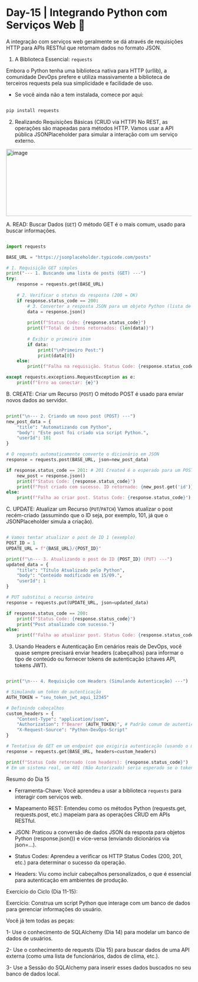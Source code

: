 # Day-15 | Integrando Python com Serviços Web 📡
A integração com serviços web geralmente se dá através de requisições HTTP para APIs RESTful que retornam dados no formato JSON.

1. A Biblioteca Essencial: `requests`

Embora o Python tenha uma biblioteca nativa para HTTP (urllib), a comunidade DevOps prefere e utiliza massivamente a biblioteca de terceiros requests pela sua simplicidade e facilidade de uso.

* Se você ainda não a tem instalada, comece por aqui:

````Bash

pip install requests
````
2. Realizando Requisições Básicas (CRUD via HTTP)
No REST, as operações são mapeadas para métodos HTTP. Vamos usar a API pública JSONPlaceholder para simular a interação com um serviço externo.
<img width="652" height="182" alt="image" src="https://github.com/user-attachments/assets/44885d72-9e5f-465f-a524-e5ae72012a87" />


A. READ: Buscar Dados (`GET`)
O método GET é o mais comum, usado para buscar informações.

````Python

import requests

BASE_URL = "https://jsonplaceholder.typicode.com/posts"

# 1. Requisição GET simples
print("--- 1. Buscando uma lista de posts (GET) ---")
try:
    response = requests.get(BASE_URL)
    
    # 2. Verificar o status da resposta (200 = OK)
    if response.status_code == 200:
        # 3. Converter a resposta JSON para um objeto Python (lista de dicionários)
        data = response.json()
        
        print(f"Status Code: {response.status_code}")
        print(f"Total de itens retornados: {len(data)}")
        
        # Exibir o primeiro item
        if data:
            print("\nPrimeiro Post:")
            print(data[0])
    else:
        print(f"Falha na requisição. Status Code: {response.status_code}")

except requests.exceptions.RequestException as e:
    print(f"Erro ao conectar: {e}")
````
B. CREATE: Criar um Recurso (`POST`)
O método POST é usado para enviar novos dados ao servidor.

````Python

print("\n--- 2. Criando um novo post (POST) ---")
new_post_data = {
    "title": "Automatizando com Python",
    "body": "Este post foi criado via script Python.",
    "userId": 101 
}

# O requests automaticamente converte o dicionário em JSON
response = requests.post(BASE_URL, json=new_post_data)

if response.status_code == 201: # 201 Created é o esperado para um POST bem-sucedido
    new_post = response.json()
    print(f"Status Code: {response.status_code}")
    print(f"Post criado com sucesso. ID retornado: {new_post.get('id')}")
else:
    print(f"Falha ao criar post. Status Code: {response.status_code}")
````
C. UPDATE: Atualizar um Recurso (`PUT`/`PATCH`)
Vamos atualizar o post recém-criado (assumindo que o ID seja, por exemplo, 101, já que o JSONPlaceholder simula a criação).

````Python

# Vamos tentar atualizar o post de ID 1 (exemplo)
POST_ID = 1 
UPDATE_URL = f"{BASE_URL}/{POST_ID}"

print(f"\n--- 3. Atualizando o post de ID {POST_ID} (PUT) ---")
updated_data = {
    "title": "Título Atualizado pelo Python",
    "body": "Conteúdo modificado em 15/09.",
    "userId": 1
}

# PUT substitui o recurso inteiro
response = requests.put(UPDATE_URL, json=updated_data) 

if response.status_code == 200:
    print(f"Status Code: {response.status_code}")
    print("Post atualizado com sucesso.")
else:
    print(f"Falha ao atualizar post. Status Code: {response.status_code}")
````
3. Usando Headers e Autenticação
Em cenários reais de DevOps, você quase sempre precisará enviar headers (cabeçalhos) para informar o tipo de conteúdo ou fornecer tokens de autenticação (chaves API, tokens JWT).

````Python

print("\n--- 4. Requisição com Headers (Simulando Autenticação) ---")

# Simulando um token de autenticação
AUTH_TOKEN = "seu_token_jwt_aqui_12345" 

# Definindo cabeçalhos
custom_headers = {
    "Content-Type": "application/json",
    "Authorization": f"Bearer {AUTH_TOKEN}", # Padrão comum de autenticação
    "X-Request-Source": "Python-DevOps-Script" 
}

# Tentativa de GET em um endpoint que exigiria autenticação (usando o mesmo endpoint de exemplo)
response = requests.get(BASE_URL, headers=custom_headers)

print(f"Status Code retornado (com headers): {response.status_code}")
# Em um sistema real, um 401 (Não Autorizado) seria esperado se o token fosse inválido.
````
Resumo do Dia 15
- Ferramenta-Chave: Você aprendeu a usar a biblioteca `requests` para interagir com serviços web.

- Mapeamento REST: Entendeu como os métodos Python (requests.get, requests.post, etc.) mapeiam para as operações CRUD em APIs RESTful.

- JSON: Praticou a conversão de dados JSON da resposta para objetos Python (response.json()) e vice-versa (enviando dicionários via json=...).

- Status Codes: Aprendeu a verificar os HTTP Status Codes (200, 201, etc.) para determinar o sucesso da operação.

- Headers: Viu como incluir cabeçalhos personalizados, o que é essencial para autenticação em ambientes de produção.

Exercício do Ciclo (Dia 11-15):

Exercício: Construa um script Python que interage com um banco de dados para gerenciar informações do usuário.

Você já tem todas as peças:

1- Use o conhecimento de SQLAlchemy (Dia 14) para modelar um banco de dados de usuários.

2- Use o conhecimento de requests (Dia 15) para buscar dados de uma API externa (como uma lista de funcionários, dados de clima, etc.).

3- Use a Sessão do SQLAlchemy para inserir esses dados buscados no seu banco de dados local.
